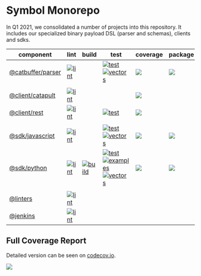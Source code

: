 # Symbol Monorepo

In Q1 2021, we consolidated a number of projects into this repository.
It includes our specialized binary payload DSL (parser and schemas), clients and sdks.

| component | lint | build | test | coverage | package |
|-----------|------|-------|------|----------| ------- |
| [@catbuffer/parser](catbuffer/parser) | [![lint][catbuffer-parser-lint]][catbuffer-job] || [![test][catbuffer-parser-test]][catbuffer-job] <br> [![vectors][catbuffer-parser-vectors]][catbuffer-job] | [![][catbuffer-parser-cov]][catbuffer-parser-cov-link] | [![][catbuffer-package]][catbuffer-package-link] |
|||||||
| [@client/catapult](client/catapult) | [![lint][client-catapult-lint]][client-catapult-job] ||| [![][client-catapult-cov]][client-catapult-cov-link] |
| [@client/rest](client/rest) | [![lint][client-rest-lint]][client-rest-job] || [![test][client-rest-test]][client-rest-job] | [![][client-rest-cov]][client-rest-cov-link] |
|||||||
| [@sdk/javascript](sdk/javascript) | [![lint][sdk-javascript-lint]][sdk-javascript-job] || [![test][sdk-javascript-test]][sdk-javascript-job] <br> [![vectors][sdk-javascript-vectors]][sdk-javascript-job] | [![][sdk-javascript-cov]][sdk-javascript-cov-link] | [![][sdk-javascript-package]][sdk-javascript-package-link] |
| [@sdk/python](sdk/python) | [![lint][sdk-python-lint]][sdk-python-job] | [![build][sdk-python-build]][sdk-python-job] | [![test][sdk-python-test]][sdk-python-job] <br> [![examples][sdk-python-examples]][sdk-python-job] <br> [![vectors][sdk-python-vectors]][sdk-python-job] | [![][sdk-python-cov]][sdk-python-cov-link] | [![][sdk-python-package]][sdk-python-package-link] |
|||||||
| [@linters](linters) | [![lint][linters-lint]][linters-job] |||||
| [@jenkins](jenkins) | [![lint][jenkins-lint]][jenkins-job] |||||

## Full Coverage Report

Detailed version can be seen on [codecov.io][symbol-cov-link].

[![][symbol-cov]][symbol-cov-link]

[symbol-cov]: https://codecov.io/gh/symbol/symbol/branch/dev/graphs/tree.svg
[symbol-cov-link]: https://codecov.io/gh/symbol/symbol/tree/dev

[catbuffer-job]: https://jenkins.symboldev.com/blue/organizations/jenkins/Symbol%2Fgenerated%2Fsymbol%2Fparser/activity/?branch=dev
[catbuffer-parser-lint]: https://jenkins.symboldev.com/buildStatus/icon?job=Symbol%2Fgenerated%2Fsymbol%2Fparser%2Fdev%2F&config=catbuffer-parser-lint
[catbuffer-parser-test]: https://jenkins.symboldev.com/buildStatus/icon?job=Symbol%2Fgenerated%2Fsymbol%2Fparser%2Fdev%2F&config=catbuffer-parser-test
[catbuffer-parser-vectors]: https://jenkins.symboldev.com/buildStatus/icon?job=Symbol%2Fgenerated%2Fsymbol%2Fparser%2Fdev%2F&config=catbuffer-parser-vectors
[catbuffer-parser-cov]: https://codecov.io/gh/symbol/symbol/branch/dev/graph/badge.svg?token=SSYYBMK0M7&flag=catbuffer-parser
[catbuffer-parser-cov-link]: https://codecov.io/gh/symbol/symbol/tree/dev/catbuffer/parser
[catbuffer-package]: https://img.shields.io/pypi/v/catparser
[catbuffer-package-link]: https://pypi.org/project/catparser

[client-catapult-job]: https://jenkins.symboldev.com/blue/organizations/jenkins/Symbol%2Fgenerated%2Fsymbol%2Fcatapult/activity?branch=dev
[client-catapult-lint]: https://jenkins.symboldev.com/buildStatus/icon?job=Symbol%2Fgenerated%2Fsymbol%2Fcatapult%2Fdev%2F&config=client-catapult-lint
[client-catapult-cov]: https://codecov.io/gh/symbol/symbol/branch/dev/graph/badge.svg?token=SSYYBMK0M7&flag=client-catapult
[client-catapult-cov-link]: https://codecov.io/gh/symbol/symbol/tree/dev/client/catapult

[client-rest-job]: https://jenkins.symboldev.com/blue/organizations/jenkins/Symbol%2Fgenerated%2Fsymbol%2Frest/activity?branch=dev
[client-rest-lint]: https://jenkins.symboldev.com/buildStatus/icon?job=Symbol%2Fgenerated%2Fsymbol%2Frest%2Fdev%2F&config=client-rest-lint
[client-rest-test]: https://jenkins.symboldev.com/buildStatus/icon?job=Symbol%2Fgenerated%2Fsymbol%2Frest%2Fdev%2F&config=client-rest-test
[client-rest-cov]: https://codecov.io/gh/symbol/symbol/branch/dev/graph/badge.svg?token=SSYYBMK0M7&flag=client-rest
[client-rest-cov-link]: https://codecov.io/gh/symbol/symbol/tree/dev/client/rest

[sdk-javascript-job]: https://jenkins.symboldev.com/blue/organizations/jenkins/Symbol%2Fgenerated%2Fsymbol%2Fjavascript/activity?branch=dev
[sdk-javascript-lint]: https://jenkins.symboldev.com/buildStatus/icon?job=Symbol%2Fgenerated%2Fsymbol%2Fjavascript%2Fdev%2F&config=sdk-javascript-lint
[sdk-javascript-test]: https://jenkins.symboldev.com/buildStatus/icon?job=Symbol%2Fgenerated%2Fsymbol%2Fjavascript%2Fdev%2F&config=sdk-javascript-test
[sdk-javascript-vectors]: https://jenkins.symboldev.com/buildStatus/icon?job=Symbol%2Fgenerated%2Fsymbol%2Fjavascript%2Fdev%2F&config=sdk-javascript-vectors
[sdk-javascript-cov]: https://codecov.io/gh/symbol/symbol/branch/dev/graph/badge.svg?token=SSYYBMK0M7&flag=sdk-javascript
[sdk-javascript-cov-link]: https://codecov.io/gh/symbol/symbol/tree/dev/sdk/javascript
[sdk-javascript-package]: https://img.shields.io/npm/v/symbol-sdk-javascript
[sdk-javascript-package-link]: https://www.npmjs.com/package/symbol-sdk-javascript

[sdk-python-job]: https://jenkins.symboldev.com/blue/organizations/jenkins/Symbol%2Fgenerated%2Fsymbol%2Fpython/activity?branch=dev
[sdk-python-lint]: https://jenkins.symboldev.com/buildStatus/icon?job=Symbol%2Fgenerated%2Fsymbol%2Fpython%2Fdev%2F&config=sdk-python-lint
[sdk-python-build]: https://jenkins.symboldev.com/buildStatus/icon?job=Symbol%2Fgenerated%2Fsymbol%2Fpython%2Fdev%2F&config=sdk-python-build
[sdk-python-test]: https://jenkins.symboldev.com/buildStatus/icon?job=Symbol%2Fgenerated%2Fsymbol%2Fpython%2Fdev%2F&config=sdk-python-test
[sdk-python-examples]: https://jenkins.symboldev.com/buildStatus/icon?job=Symbol%2Fgenerated%2Fsymbol%2Fpython%2Fdev%2F&config=sdk-python-examples
[sdk-python-vectors]: https://jenkins.symboldev.com/buildStatus/icon?job=Symbol%2Fgenerated%2Fsymbol%2Fpython%2Fdev%2F&config=sdk-python-vectors
[sdk-python-cov]: https://codecov.io/gh/symbol/symbol/branch/dev/graph/badge.svg?token=SSYYBMK0M7&flag=sdk-python
[sdk-python-cov-link]: https://codecov.io/gh/symbol/symbol/tree/dev/sdk/python
[sdk-python-package]: https://img.shields.io/pypi/v/symbol-sdk-python
[sdk-python-package-link]: https://pypi.org/project/symbol-sdk-python

[jenkins-job]: https://jenkins.symboldev.com/blue/organizations/jenkins/Symbol%2Fgenerated%2Fsymbol%2Fjenkins/activity?branch=dev
[jenkins-lint]: https://jenkins.symboldev.com/buildStatus/icon?job=Symbol%2Fgenerated%2Fsymbol%2Fjenkins%2Fdev%2F&config=jenkins-lint

[linters-job]: https://jenkins.symboldev.com/blue/organizations/jenkins/Symbol%2Fgenerated%2Fsymbol%2Flinters/activity?branch=dev
[linters-lint]: https://jenkins.symboldev.com/buildStatus/icon?job=Symbol%2Fgenerated%2Fsymbol%2Flinters%2Fdev%2F&config=linters-lint
